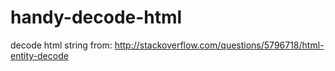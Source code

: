 # handy-decode-html
decode html string
from: http://stackoverflow.com/questions/5796718/html-entity-decode
